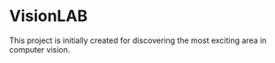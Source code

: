 # VisionLAB
This project is initially created for discovering the most exciting area in computer vision.
